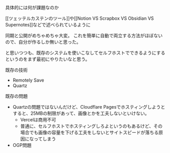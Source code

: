 
具体的には何が課題なのか

[[ツェッテルカステンのツール]]や[[Notion VS Scrapbox VS Obsidian VS Supernotes]]などで述べられているように

同期と公開がめちゃめちゃ大変。
これを簡単に自動で両立する方法がほぼないので、自分が作るしか無いと思った。

と思いつつも、既存のシステムを使いこなしてセルフホストでできるようにするというのをまず最初にやりたいなと思う。


既存の技術
- Remotely Save
- Quartz

既存の問題
- Quartzの問題ではないんだけど、Cloudflare Pagesでホスティングしようとすると、25MBの制限があって、画像とかを工夫しないといけない。
	- Vercelは商用不可
	- 普通に、セルフホストでホスティングしろよというのもあるけど、その場合でも画像の容量を下げる工夫をしないとサイトスピードが落ちる原因になってしまう
- OGP問題




